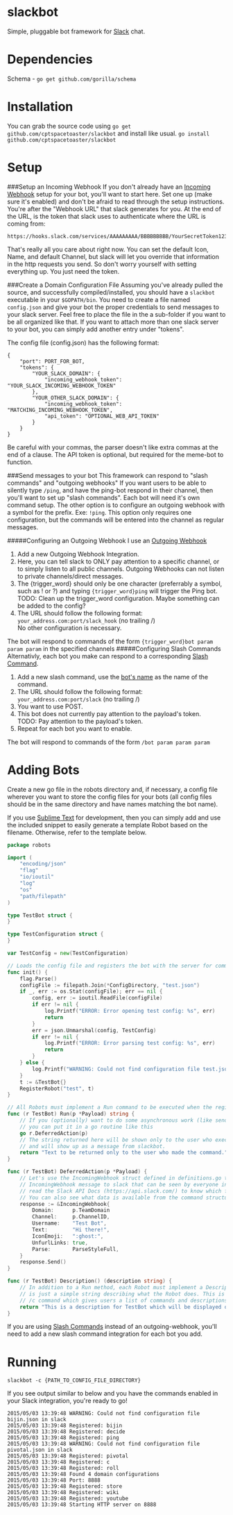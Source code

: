 slackbot
===========
Simple, pluggable bot framework for [Slack](https://www.slack.com) chat.  

Dependencies
============
Schema  - `go get github.com/gorilla/schema`

Installation
============
You can grab the source code using `go get github.com/cptspacetoaster/slackbot` and install like usual. `go install github.com/cptspacetoaster/slackbot`

Setup
=====
###Setup an Incoming Webhook
If you don't already have an [Incoming Webhook](https://my.slack.com/services/new/incoming-webhook) setup for your bot, you'll want to start here.  Set one up (make sure it's enabled) and don't be afraid to read through the setup instructions.  You're after the "Webhook URL" that slack generates for you.  At the end of the URL, is the token that slack uses to authenticate where the URL is coming from:  
```
https://hooks.slack.com/services/AAAAAAAAA/BBBBBBBBB/YourSecretToken123456789
```
That's really all you care about right now.  You can set the default Icon, Name, and default Channel, but slack will let you override that information in the http requests you send.  So don't worry yourself with setting everything up.  You just need the token.

###Create a Domain Configuration File
Assuming you've already pulled the source, and successfully compiled/installed, you should have a `slackbot` executable in your `$GOPATH/bin`.  You need to create a file named `config.json` and give your bot the proper credentials to send messages to your slack server.  Feel free to place the file in the a sub-folder if you want to be all organized like that.  If you want to attach more than one slack server to your bot, you can simply add another entry under "tokens".

The config file (config.json) has the following format:

```
{
    "port": PORT_FOR_BOT,
    "tokens": {
        "YOUR_SLACK_DOMAIN": {
            "incoming_webhook_token": "YOUR_SLACK_INCOMING_WEBHOOK_TOKEN"
        },
        "YOUR_OTHER_SLACK_DOMAIN": {
            "incoming_webhook_token": "MATCHING_INCOMING_WEBHOOK_TOKEN",
            "api_token": "OPTIONAL_WEB_API_TOKEN"
        }
    }
}
```
Be careful with your commas, the parser doesn't like extra commas at the end of a clause.  The API token is optional, but required for the meme-bot to function.

###Send messages to your bot
This framework can respond to "slash commands" and "outgoing webhooks"  If you want users to be able to silently type `/ping`, and have the ping-bot respond in their channel, then you'll want to set up "slash commands".  Each bot will need it's own command setup.  The other option is to configure an outgoing webhook with a symbol for the prefix. Exe: `!ping`.  This option only requires one configuration, but the commands will be entered into the channel as regular messages.

#####Configuring an Outgoing Webhook
I use an [Outgoing Webhook](https://my.slack.com/services/new/outgoing-webhook)

1. Add a new Outgoing Webhook Integration.  
2. Here, you can tell slack to ONLY pay attention to a specific channel, or to simply listen to all public channels.  Outgoing Webhooks can not listen to private channels/direct messages.  
3. The {trigger_word} should only be one character (preferrably a symbol, such as ! or ?) and typing `{trigger_word}ping` will trigger the Ping bot.  
TODO: Clean up the trigger_word configuration.  Maybe something can be added to the config?
4. The URL should follow the following format: `your_address.com:port/slack_hook` (no trailing /)  
No other configuration is necessary.

The bot will respond to commands of the form `{trigger_word}bot param param param` in the specified channels
#####Configuring Slash Commands
Alternativly, each bot you make can respond to a corresponding [Slash Command](https://my.slack.com/services/new/slash-commands).

1. Add a new slash command, use the [bot's name](https://github.com/CptSpaceToaster/slackbot/tree/master/robots) as the name of the command.  
2. The URL should follow the following format: `your_address.com:port/slack` (no trailing /)  
3. You want to use POST.  
4. This bot does not currently pay attention to the payload's token.  
TODO: Pay attention to the payload's token.
5. Repeat for each bot you want to enable.

The bot will respond to commands of the form `/bot param param param`

Adding Bots
===========
Create a new go file in the robots directory and, if necessary, a config file wherever you want to store the config files for your bots (all config files should be in the same directory and have names matching the bot name).

If you use [Sublime Text](http://www.sublimetext.com/) for development, then you can simply add and use the included snippet to easily generate a template Robot based on the filename. Otherwise, refer to the template below.

```go
package robots

import (
    "encoding/json"
    "flag"
    "io/ioutil"
    "log"
    "os"
    "path/filepath"
)

type TestBot struct {
}

type TestConfiguration struct {
}

var TestConfig = new(TestConfiguration)

// Loads the config file and registers the bot with the server for command /test.
func init() {
    flag.Parse()
    configFile := filepath.Join(*ConfigDirectory, "test.json")
    if _, err := os.Stat(configFile); err == nil {
        config, err := ioutil.ReadFile(configFile)
        if err != nil {
            log.Printf("ERROR: Error opening test config: %s", err)
            return
        }
        err = json.Unmarshal(config, TestConfig)
        if err != nil {
            log.Printf("ERROR: Error parsing test config: %s", err)
            return
        }
    } else {
        log.Printf("WARNING: Could not find configuration file test.json in %s", *ConfigDirectory)
    }
    t := &TestBot{}
    RegisterRobot("test", t)
}

// All Robots must implement a Run command to be executed when the registered command is received.
func (r TestBot) Run(p *Payload) string {
    // If you (optionally) want to do some asynchronous work (like sending API calls to slack)
    // you can put it in a go routine like this
    go r.DeferredAction(p)
    // The string returned here will be shown only to the user who executed the command
    // and will show up as a message from slackbot.
    return "Text to be returned only to the user who made the command."
}

func (r TestBot) DeferredAction(p *Payload) {
    // Let's use the IncomingWebhook struct defined in definitions.go to form and send an
    // IncomingWebhook message to slack that can be seen by everyone in the room. You can
    // read the Slack API Docs (https://api.slack.com/) to know which fields are required, etc.
    // You can also see what data is available from the command structure in definitions.go
    response := &IncomingWebhook{
        Domain:      p.TeamDomain
        Channel:     p.ChannelID,
        Username:    "Test Bot",
        Text:        "Hi there!",
        IconEmoji:   ":ghost:",
        UnfurlLinks: true,
        Parse:       ParseStyleFull,
    }
    response.Send()
}

func (r TestBot) Description() (description string) {
    // In addition to a Run method, each Robot must implement a Description method which
    // is just a simple string describing what the Robot does. This is used in the included
    // /c command which gives users a list of commands and descriptions
    return "This is a description for TestBot which will be displayed on /c"
}

```

If you are using [Slash Commands](https://my.slack.com/services/new/slash-commands) instead of an outgoing-webhook, you'll need to add a new slash command integration for each bot you add.

Running
=======
`slackbot -c {PATH_TO_CONFIG_FILE_DIRECTORY}`

If you see output similar to below and you have the commands enabled in your Slack integration, you're ready to go!
```
2015/05/03 13:39:48 WARNING: Could not find configuration file bijin.json in slack
2015/05/03 13:39:48 Registered: bijin
2015/05/03 13:39:48 Registered: decide
2015/05/03 13:39:48 Registered: ping
2015/05/03 13:39:48 WARNING: Could not find configuration file pivotal.json in slack
2015/05/03 13:39:48 Registered: pivotal
2015/05/03 13:39:48 Registered: c
2015/05/03 13:39:48 Registered: roll
2015/05/03 13:39:48 Found 4 domain configurations
2015/05/03 13:39:48 Port: 8888
2015/05/03 13:39:48 Registered: store
2015/05/03 13:39:48 Registered: wiki
2015/05/03 13:39:48 Registered: youtube
2015/05/03 13:39:48 Starting HTTP server on 8888
```
